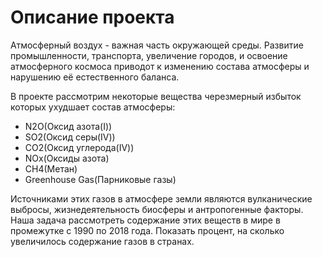 # Описание проекта

Атмосферный воздух - важная часть окружающей среды. Развитие промышленности, транспорта, увеличение городов, и освоение атмосферного космоса приводот к изменению состава атмосферы и нарушению её естественного баланса.

В проекте рассмотрим некоторые вещества черезмерный избыток которых ухудшает состав атмосферы:

* N2O(Оксид азота(I))
* SO2(Оксид серы(IV))
* CO2(Оксид углерода(IV))
* NOx(Оксиды азота)
* CH4(Метан)
* Greenhouse Gas(Парниковые газы)
  
Источниками этих газов в атмосфере земли являются вулканические выбросы, жизнедеятельность биосферы и антропогенные факторы. Наша задача рассмотреть содержание этих веществ в мире в промежутке с 1990 по 2018 года. Показать процент, на сколько увеличилось содержание газов в странах.
